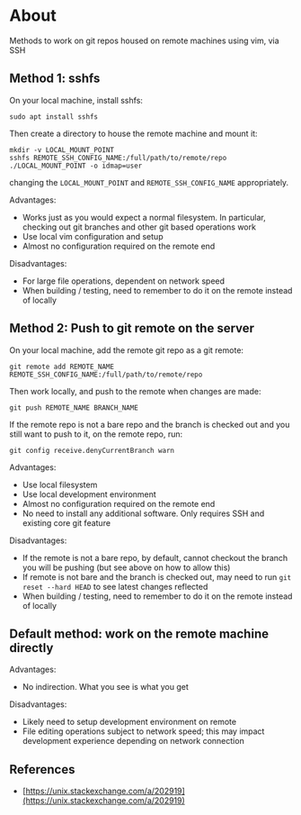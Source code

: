 # About

Methods to work on git repos housed on remote machines using vim, via SSH


## Method 1: sshfs

On your local machine, install sshfs:
```
sudo apt install sshfs
```

Then create a directory to house the remote machine and mount it:
```
mkdir -v LOCAL_MOUNT_POINT
sshfs REMOTE_SSH_CONFIG_NAME:/full/path/to/remote/repo  ./LOCAL_MOUNT_POINT -o idmap=user
```

changing the `LOCAL_MOUNT_POINT` and `REMOTE_SSH_CONFIG_NAME` appropriately.

Advantages:

- Works just as you would expect a normal filesystem. In particular, checking out git branches and other git based operations work
- Use local vim configuration and setup
- Almost no configuration required on the remote end

Disadvantages:

- For large file operations, dependent on network speed
- When building / testing, need to remember to do it on the remote instead of locally


## Method 2: Push to git remote on the server

On your local machine, add the remote git repo as a git remote:
```
git remote add REMOTE_NAME  REMOTE_SSH_CONFIG_NAME:/full/path/to/remote/repo
```

Then work locally, and push to the remote when changes are made:
```
git push REMOTE_NAME BRANCH_NAME
```

If the remote repo is not a bare repo and the branch is checked out and you still want to push to it, on the remote repo, run:
```
git config receive.denyCurrentBranch warn
```

Advantages:

- Use local filesystem
- Use local development environment
- Almost no configuration required on the remote end
- No need to install any additional software. Only requires SSH and existing core git feature

Disadvantages:

- If the remote is not a bare repo, by default, cannot checkout the branch you will be pushing (but see above on how to allow this)
- If remote is not bare and the branch is checked out, may need to run `git reset --hard HEAD` to see latest changes reflected
- When building / testing, need to remember to do it on the remote instead of locally


## Default method: work on the remote machine directly

Advantages:

- No indirection. What you see is what you get

Disadvantages:

- Likely need to setup development environment on remote
- File editing operations subject to network speed; this may impact development experience depending on network connection


## References

- [https://unix.stackexchange.com/a/202919](https://unix.stackexchange.com/a/202919)
